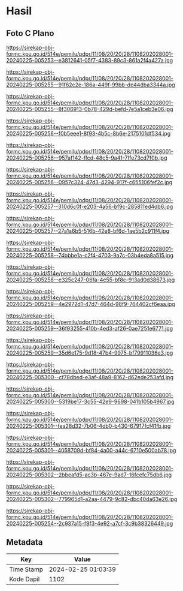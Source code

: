 # Hasil

## Foto C Plano

https://sirekap-obj-formc.kpu.go.id/514e/pemilu/pdpr/11/08/20/20/28/1108202028001-20240225-005253--e3812641-05f7-4383-89c3-861a2f4a427a.jpg

https://sirekap-obj-formc.kpu.go.id/514e/pemilu/pdpr/11/08/20/20/28/1108202028001-20240225-005255--91f62c2e-186a-449f-99bb-de44dba3344a.jpg

https://sirekap-obj-formc.kpu.go.id/514e/pemilu/pdpr/11/08/20/20/28/1108202028001-20240225-005255--8f306913-0b78-429d-befd-7e5a1ceb3e06.jpg

https://sirekap-obj-formc.kpu.go.id/514e/pemilu/pdpr/11/08/20/20/28/1108202028001-20240225-005256--f0b5eee1-8f93-4b5c-8b6e-2175101df534.jpg

https://sirekap-obj-formc.kpu.go.id/514e/pemilu/pdpr/11/08/20/20/28/1108202028001-20240225-005256--957af142-ffcd-48c5-9a41-7ffe73cd7f0b.jpg

https://sirekap-obj-formc.kpu.go.id/514e/pemilu/pdpr/11/08/20/20/28/1108202028001-20240225-005256--0957c324-47d3-4294-917f-c655106fef2c.jpg

https://sirekap-obj-formc.kpu.go.id/514e/pemilu/pdpr/11/08/20/20/28/1108202028001-20240225-005257--310d6c0f-e203-4a56-bf9c-285811ed4db6.jpg

https://sirekap-obj-formc.kpu.go.id/514e/pemilu/pdpr/11/08/20/20/28/1108202028001-20240225-005257--27a1a6b5-516b-42e8-bf6d-1ae5b2c911f4.jpg

https://sirekap-obj-formc.kpu.go.id/514e/pemilu/pdpr/11/08/20/20/28/1108202028001-20240225-005258--74bbbe1a-c2f4-4703-9a7c-03b4eda8a515.jpg

https://sirekap-obj-formc.kpu.go.id/514e/pemilu/pdpr/11/08/20/20/28/1108202028001-20240225-005258--e325c247-06fa-4e55-bf8c-913ad0d38673.jpg

https://sirekap-obj-formc.kpu.go.id/514e/pemilu/pdpr/11/08/20/20/28/1108202028001-20240225-005259--4e2972d1-47d7-464d-98f9-764402cf6eaa.jpg

https://sirekap-obj-formc.kpu.go.id/514e/pemilu/pdpr/11/08/20/20/28/1108202028001-20240225-005259--36f93255-410b-4ed3-af26-0ae7251e6771.jpg

https://sirekap-obj-formc.kpu.go.id/514e/pemilu/pdpr/11/08/20/20/28/1108202028001-20240225-005259--35d6e175-9d18-47b4-9975-bf79911036e3.jpg

https://sirekap-obj-formc.kpu.go.id/514e/pemilu/pdpr/11/08/20/20/28/1108202028001-20240225-005300--cf78dbed-e3af-48a9-8162-d62ede253afd.jpg

https://sirekap-obj-formc.kpu.go.id/514e/pemilu/pdpr/11/08/20/20/28/1108202028001-20240225-005300--5319be17-3c55-42e9-9698-041b105b4967.jpg

https://sirekap-obj-formc.kpu.go.id/514e/pemilu/pdpr/11/08/20/20/28/1108202028001-20240225-005301--fea28d32-7b06-4db0-b430-67917fcf41fb.jpg

https://sirekap-obj-formc.kpu.go.id/514e/pemilu/pdpr/11/08/20/20/28/1108202028001-20240225-005301--4058709d-bf84-4a00-a44c-6710e500ab78.jpg

https://sirekap-obj-formc.kpu.go.id/514e/pemilu/pdpr/11/08/20/20/28/1108202028001-20240225-005302--2bbeafd5-ac3b-467e-9ad7-16fcefc75db6.jpg

https://sirekap-obj-formc.kpu.go.id/514e/pemilu/pdpr/11/08/20/20/28/1108202028001-20240225-005302--779965d1-a2aa-4479-9c82-dbc40da63e26.jpg

https://sirekap-obj-formc.kpu.go.id/514e/pemilu/pdpr/11/08/20/20/28/1108202028001-20240225-005254--2c937a15-f9f3-4e92-a7cf-3c9b38326449.jpg


## Metadata

| Key        | Value               |
| ---------- | ------------------- |
| Time Stamp | 2024-02-25 01:03:39 |
| Kode Dapil | 1102                |




